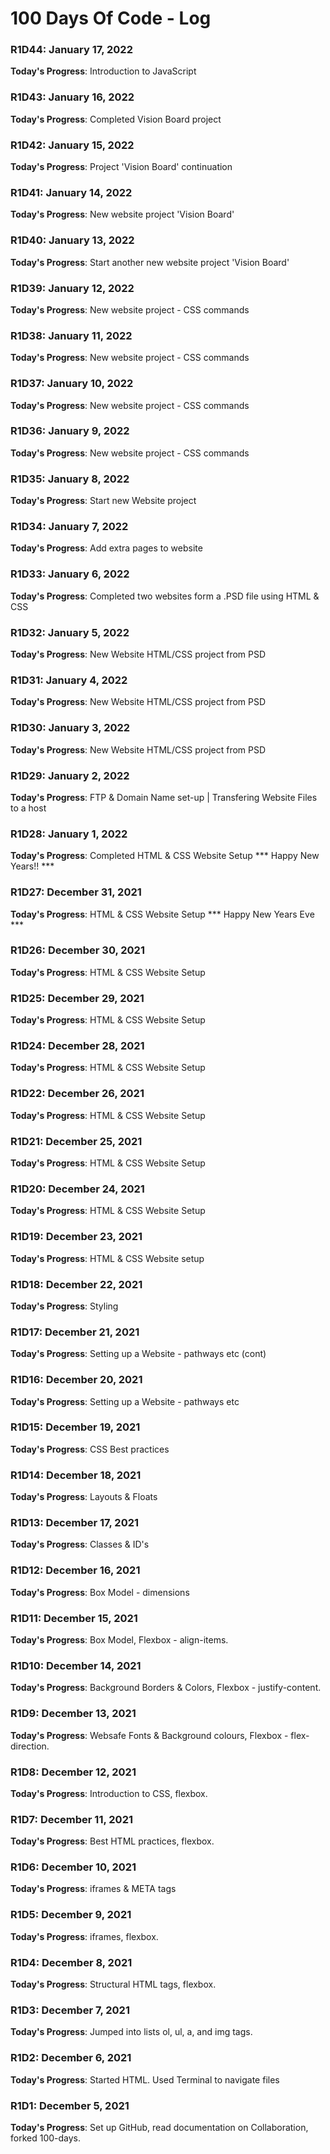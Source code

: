 # 100 Days Of Code - Log

### R1D44: January 17, 2022

**Today's Progress**: Introduction to JavaScript

### R1D43: January 16, 2022

**Today's Progress**: Completed Vision Board project

### R1D42: January 15, 2022

**Today's Progress**: Project 'Vision Board' continuation

### R1D41: January 14, 2022

**Today's Progress**: New website project 'Vision Board'

### R1D40: January 13, 2022

**Today's Progress**: Start another new website project 'Vision Board'

### R1D39: January 12, 2022

**Today's Progress**: New website project - CSS commands

### R1D38: January 11, 2022

**Today's Progress**: New website project - CSS commands

### R1D37: January 10, 2022

**Today's Progress**: New website project - CSS commands

### R1D36: January 9, 2022

**Today's Progress**: New website project - CSS commands

### R1D35: January 8, 2022

**Today's Progress**: Start new Website project

### R1D34: January 7, 2022

**Today's Progress**: Add extra pages to website

### R1D33: January 6, 2022

**Today's Progress**: Completed two websites form a .PSD file using HTML & CSS

### R1D32: January 5, 2022

**Today's Progress**: New Website HTML/CSS project from PSD

### R1D31: January 4, 2022

**Today's Progress**: New Website HTML/CSS project from PSD

### R1D30: January 3, 2022

**Today's Progress**: New Website HTML/CSS project from PSD

### R1D29: January 2, 2022

**Today's Progress**: FTP & Domain Name set-up | Transfering Website Files to a host

### R1D28: January 1, 2022

**Today's Progress**: Completed HTML & CSS Website Setup *** Happy New Years!! ***

### R1D27: December 31, 2021

**Today's Progress**: HTML & CSS Website Setup *** Happy New Years Eve ***

### R1D26: December 30, 2021

**Today's Progress**: HTML & CSS Website Setup

### R1D25: December 29, 2021

**Today's Progress**: HTML & CSS Website Setup

### R1D24: December 28, 2021

**Today's Progress**: HTML & CSS Website Setup

### R1D22: December 26, 2021

**Today's Progress**: HTML & CSS Website Setup

### R1D21: December 25, 2021

**Today's Progress**: HTML & CSS Website Setup

### R1D20: December 24, 2021

**Today's Progress**: HTML & CSS Website Setup

### R1D19: December 23, 2021

**Today's Progress**: HTML & CSS Website setup

### R1D18: December 22, 2021

**Today's Progress**: Styling

### R1D17: December 21, 2021

**Today's Progress**: Setting up a Website - pathways etc (cont)

### R1D16: December 20, 2021

**Today's Progress**: Setting up a Website - pathways etc

### R1D15: December 19, 2021

**Today's Progress**: CSS Best practices

### R1D14: December 18, 2021

**Today's Progress**: Layouts & Floats

### R1D13: December 17, 2021

**Today's Progress**: Classes & ID's

### R1D12: December 16, 2021

**Today's Progress**: Box Model - dimensions

### R1D11: December 15, 2021

**Today's Progress**: Box Model, Flexbox - align-items.

### R1D10: December 14, 2021

**Today's Progress**: Background Borders & Colors, Flexbox - justify-content.

### R1D9: December 13, 2021

**Today's Progress**: Websafe Fonts & Background colours, Flexbox - flex-direction.

### R1D8: December 12, 2021

**Today's Progress**: Introduction to CSS, flexbox.

### R1D7: December 11, 2021

**Today's Progress**: Best HTML practices, flexbox.

### R1D6: December 10, 2021

**Today's Progress**: iframes & META tags

### R1D5: December 9, 2021

**Today's Progress**: iframes, flexbox.

### R1D4: December 8, 2021

**Today's Progress**: Structural HTML tags, flexbox.

### R1D3: December 7, 2021

**Today's Progress**: Jumped into lists ol, ul, a, and img tags.

### R1D2: December 6, 2021

**Today's Progress**: Started HTML. Used Terminal to navigate files

### R1D1: December 5, 2021

**Today's Progress**: Set up GitHub, read documentation on Collaboration, forked 100-days.



